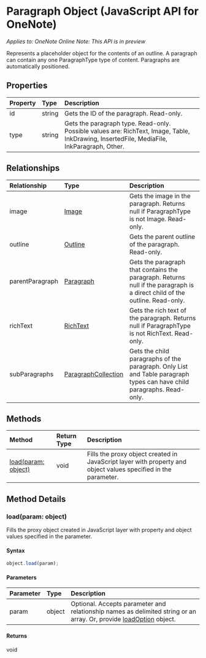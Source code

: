 # Paragraph Object (JavaScript API for OneNote)

_Applies to: OneNote Online_
_Note: This API is in preview_


Represents a placeholder object for the contents of an outline. A paragraph can contain any one ParagraphType type of content. Paragraphs are automatically positioned.

## Properties

| Property	   | Type	|Description
|:---------------|:--------|:----------|
|id|string|Gets the ID of the paragraph. Read-only.|
|type|string|Gets the paragraph type. Read-only. Possible values are: RichText, Image, Table, InkDrawing, InsertedFile, MediaFile, InkParagraph, Other.|


## Relationships
| Relationship | Type	|Description|
|:---------------|:--------|:----------|
|image|[Image](image.md)|Gets the image in the paragraph. Returns null if ParagraphType is not Image. Read-only.|
|outline|[Outline](outline.md)|Gets the parent outline of the paragraph. Read-only.|
|parentParagraph|[Paragraph](paragraph.md)|Gets the paragraph that contains the paragraph. Returns null if the paragraph is a direct child of the outline. Read-only.|
|richText|[RichText](richtext.md)|Gets the rich text of the paragraph. Returns null if ParagraphType is not RichText. Read-only.|
|subParagraphs|[ParagraphCollection](paragraphcollection.md)|Gets the child paragraphs of the paragraph. Only List and Table paragraph types can have child paragraphs. Read-only.|

## Methods

| Method		   | Return Type	|Description|
|:---------------|:--------|:----------|
|[load(param: object)](#loadparam-object)|void|Fills the proxy object created in JavaScript layer with property and object values specified in the parameter.|

## Method Details


### load(param: object)
Fills the proxy object created in JavaScript layer with property and object values specified in the parameter.

#### Syntax
```js
object.load(param);
```

#### Parameters
| Parameter	   | Type	|Description|
|:---------------|:--------|:----------|
|param|object|Optional. Accepts parameter and relationship names as delimited string or an array. Or, provide [loadOption](loadoption.md) object.|

#### Returns
void
